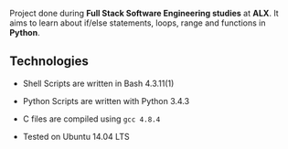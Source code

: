 Project done during **Full Stack Software Engineering studies** at **ALX**. It aims to learn about if/else statements, loops, range and functions in **Python**.



## Technologies

* Shell Scripts are written in Bash 4.3.11(1)

* Python Scripts are written with Python 3.4.3

* C files are compiled using `gcc 4.8.4`

* Tested on Ubuntu 14.04 LTS
